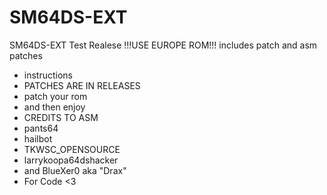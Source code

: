 # SM64DS-EXT 
SM64DS-EXT Test Realese !!!USE EUROPE ROM!!!
includes patch and asm patches
- instructions
- PATCHES ARE IN RELEASES
- patch your rom
- and then enjoy
- CREDITS TO ASM
- pants64
- hailbot
- TKWSC_OPENSOURCE
- larrykoopa64dshacker
- and BlueXer0 aka "Drax"
- For Code <3

